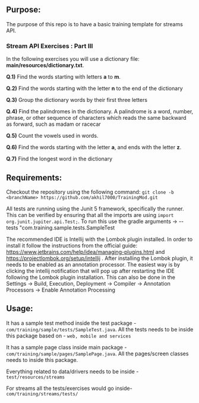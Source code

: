 **Purpose:**
-
The purpose of this repo is to have a basic training template for streams API.

### Stream API Exercises : Part III
In the following exercises you will use a dictionary file: **main/resources/dictionary.txt**.

**Q.1)** Find the words starting with letters **a** to **m**.

**Q.2)** Find the words starting with the letter **n** to the end of the dictionary

**Q.3)** Group the dictionary words by their first three letters

**Q.4)** Find the palindromes in the dictionary. A palindrome is a word, number, phrase, or other
sequence of characters which reads the same backward as forward, such as madam or racecar

**Q.5)** Count the vowels used in words.

**Q.6)** Find the words starting with the letter **a**, and ends with the letter **z**.

**Q.7)** Find the longest word in the dictionary

**Requirements:**
-
Checkout the repository using the following command: `git clone -b <branchName> https://github.com/akhil7000/TrainingMod.git`

All tests are running using the Junit 5 framework, specifically the runner. This can be verified by ensuring that all the imports are using `import org.junit.jupiter.api.Test;`. To run this use the gradle arguments -> --tests "com.training.sample.tests.SampleTest

The recommended IDE is Intellij with the Lombok plugin installed. In order to install it follow the instructions from the official guide: https://www.jetbrains.com/help/idea/managing-plugins.html and https://projectlombok.org/setup/intellij .
After installing the Lombok plugin, it needs to be enabled as an annotation processor. The easiest way is by clicking the intellij notification that will pop up after restarting the IDE following the Lombok plugin installation. This can also be done in the Settings -> Build, Execution, Deployment -> Compiler -> Annotation Processors -> Enable Annotation Processing

**Usage:**
-
It has a sample test method inside the test package - `com/training/sample/tests/SampleTest.java`. All the tests needs to be inside this package based on - `web, mobile and services`

It has a sample page class inside main package - `com/training/sample/pages/SamplePage.java`. All the pages/screen classes needs to inside this package.

Everything related to data/drivers needs to be inside - `test/resources/streams`

For streams all the tests/exercises would go inside- `com/training/streams/tests/`